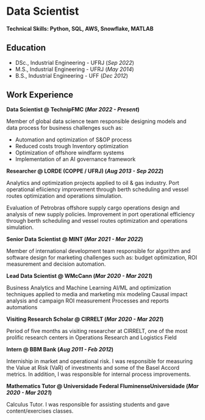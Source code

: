 # Data Scientist

#### Technical Skills: Python, SQL, AWS, Snowflake, MATLAB

## Education
- DSc., Industrial Engineering - UFRJ (_Sep 2022_)								       		
- M.S., Industrial Engineering	- UFRJ (_May 2014_)	 			        		
- B.S., Industrial Engineering - UFF (_Dec 2012_)


## Work Experience
**Data Scientist @ TechnipFMC (_Mar 2022 - Present_)**

Member of global data science team responsible designing models and data process for business challenges such as:

- Automation and optimization of S&OP process 
- Reduced costs trough Inventory optimization
- Optimization of offshore windfarm systems 
- Implementation of an AI governance framework

**Researcher @ LORDE (COPPE / UFRJ) (_Aug 2013 - Sep 2022_)**

Analytics and optimization projects applied to oil & gas industry. Port
operational efiiciency improvement through berth scheduling and
vessel routes optimization and operations simulation. 

Evaluation of Petrobras offshore supply cargo operations design and analysis of new supply policies. Improvement in port operational efficiency through berth scheduling and vessel routes optimization and operations simulation. 

**Senior Data Scientist @ MINT (_Mar 2021 - Mar 2022_)**

Member of international development team responsible for algorithm and software design for marketing challenges such as: budget optimization, ROI measurement and decision automation.

**Lead Data Scientist @ WMcCann (_Mar 2020 - Mar 2021_)**

Business Analytics and Machine Learning
AI/ML and optimization techniques applied to media and marketing mix modeling
Causal impact analysis and campaign ROI measurement
Processes and reports automations

**Visiting Research Scholar @ CIRRELT (_Mar 2020 - Mar 2021_)**

Period of five months as visiting researcher at CIRRELT, one of the most prolific research centers in Operations Research and Logistics Field

**Intern @ BBM Bank (_Aug 2011 - Feb 2012_)**

Interniship in market and operational risk. I was responsible for measuring the Value at Risk (VaR) of investments and some of the Basel Accord metrics. In addition, I was responsible for internal process improvements.

**Mathematics Tutor @ Universidade Federal FluminenseUniversidade (_Mar 2020 - Mar 2021_)**

Calculus Tutor. I was responsible for assisting students and gave content/exercises classes.


